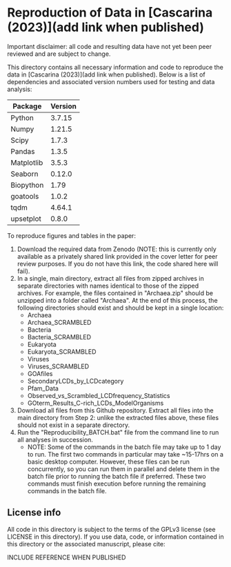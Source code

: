 # Reproduction of Data in [Cascarina (2023)](add link when published)

Important disclaimer: all code and resulting data have not yet been peer reviewed and are subject to change.

This directory contains all necessary information and code to reproduce the data in [Cascarina (2023)](add link when published). Below is a list of dependencies and associated version numbers used for testing and data analysis:

| Package | Version |
| ----------- | ----------- |
| Python | 3.7.15 | 
| Numpy | 1.21.5 |
| Scipy | 1.7.3 |
| Pandas | 1.3.5 |
| Matplotlib | 3.5.3 |
| Seaborn | 0.12.0 |
| Biopython | 1.79 |
| goatools | 1.0.2 |
| tqdm | 4.64.1 |
| upsetplot | 0.8.0 |

To reproduce figures and tables in the paper:
1. Download the required data from Zenodo (NOTE: this is currently only available as a privately shared link provided in the cover letter for peer review purposes. If you do not have this link, the code shared here will fail).
2. In a single, main directory, extract all files from zipped archives in separate directories with names identical to those of the zipped archives. For example, the files contained in "Archaea.zip" should be unzipped into a folder called "Archaea". At the end of this process, the following directories should exist and should be kept in a single location:
    - Archaea
    - Archaea_SCRAMBLED
    - Bacteria
    - Bacteria_SCRAMBLED
    - Eukaryota
    - Eukaryota_SCRAMBLED
    - Viruses
    - Viruses_SCRAMBLED
    - GOAfiles
    - SecondaryLCDs_by_LCDcategory
    - Pfam_Data
    - Observed_vs_Scrambled_LCDfrequency_Statistics
    - GOterm_Results_C-rich_LCDs_ModelOrganisms
3. Download all files from this Github repository. Extract all files into the main directory from Step 2: unlike the extracted files above, these files should not exist in a separate directory.
4. Run the "Reproducibility_BATCH.bat" file from the command line to run all analyses in succession.
    - NOTE: Some of the commands in the batch file may take up to 1 day to run. The first two commands in particular may take ~15-17hrs on a basic desktop computer. However, these files can be run concurrently, so you can run them in parallel and delete them in the batch file prior to running the batch file if preferred. These two commands must finish execution before running the remaining commands in the batch file.

## License info
All code in this directory is subject to the terms of the GPLv3 license (see LICENSE in this directory). If you use data, code, or information contained in this directory or the associated manuscript, please cite:

INCLUDE REFERENCE WHEN PUBLISHED
